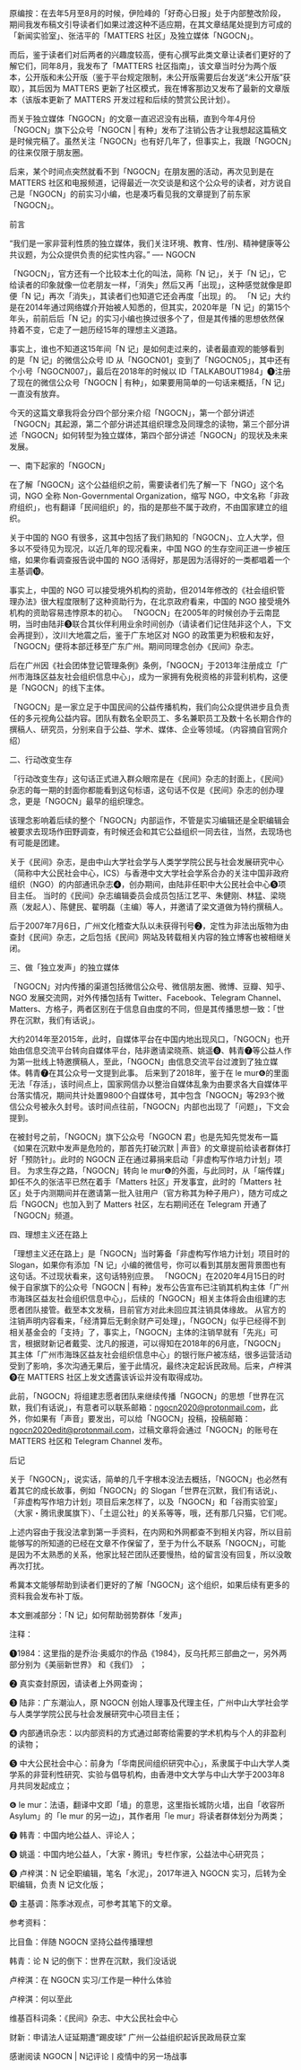 原编按：在去年5月至8月的时候，伊险峰的「好奇心日报」处于内部整改阶段，期间我发布稿文引导读者们如果过渡这种不适应期，在其文章结尾处提到方可成的「新闻实验室」、张洁平的「MATTERS 社区」及独立媒体「NGOCN」。

而后，鉴于读者们对后两者的兴趣度较高，便有心撰写此类文章让读者们更好的了解它们，同年8月，我发布了「MATTERS 社区指南」，该文章当时分为两个版本，公开版和未公开版（鉴于平台规定限制，未公开版需要后台发送“未公开版”获取），其后因为 MATTERS 更新了社区模式，我在博客那边又发布了最新的文章版本（该版本更新了 MATTERS 开发过程和后续的赞赏公民计划）。

而关于独立媒体「NGOCN」的文章一直迟迟没有出稿，直到今年4月份「NGOCN」旗下公众号「NGOCN | 有种」发布了注销公告才让我想起这篇稿文是时候完稿了。虽然关注「NGOCN」也有好几年了，但事实上，我跟「NGOCN」的往来仅限于朋友圈。

后来，某个时间点突然就看不到「NGOCN」在朋友圈的活动，再次见到是在 MATTERS 社区和电报频道，记得最近一次交谈是和这个公众号的读者，对方说自己是「NGOCN」的前实习小编，也是凑巧看见我的文章提到了前东家「NGOCN」。

前言

“我们是一家非营利性质的独立媒体，我们关注环境、教育、性/别、精神健康等公共议题，为公众提供负责的纪实性内容。” &#8212;- NGOCN

「NGOCN」，官方还有一个比较本土化的叫法，简称「N 记」，关于「N 记」，它给读者的印象就像一位老朋友一样，「消失」然后又再「出现」，这种感觉就像是即便「N 记」再次「消失」，其读者们也知道它还会再度「出现」的。 「N 记」大约是在2014年通过网络媒介开始被人知悉的，但其实，2020年是「N 记」的第15个年头，前前后后「N 记」的实习小编也换过很多个了，但是其传播的思想依然保持着不变，它走了一趟历经15年的理想主义道路。

事实上，谁也不知道这15年间「N 记」是如何走过来的，读者最直观的能够看到的是「N 记」的微信公众号 ID 从「NGOCN01」变到了「NGOCN05」，其中还有个小号「NGOCN007」，最后在2018年的时候以 ID「TALKABOUT1984」❶注册了现在的微信公众号「NGOCN | 有种」，如果要用简单的一句话来概括，「N 记」一直没有放弃。

今天的这篇文章我将会分四个部分来介绍「NGOCN」，第一个部分讲述「NGOCN」其起源，第二个部分讲述其组织理念及同理念的读物，第三个部分讲述「NGOCN」如何转型为独立媒体，第四个部分讲述「NGOCN」的现状及未来发展。

一、南下起家的「NGOCN」

在了解「NGOCN」这个公益组织之前，需要读者们先了解一下「NGO」这个名词，NGO 全称 Non-Governmental Organization，缩写 NGO，中文名称「非政府组织」，也有翻译「民间组织」的，指的是那些不属于政府，不由国家建立的组织。

关于中国的 NGO 有很多，这其中包括了我们熟知的「NGOCN」、立人大学，但多以不受待见为现况，以近几年的现况看来，中国 NGO 的生存空间正进一步被压缩，如果你看调查报告说中国的 NGO 活得好，那是因为活得好的一类都唱着一个主基调❿。

事实上，中国的 NGO 可以接受境外机构的资助，但2014年修改的《社会组织管理办法》很大程度限制了这种资助行为，在北京政府看来，中国的 NGO 接受境外机构的资助容易违悖原本的初心。 「NGOCN」在2005年的时候创办于云南昆明，当时由陆非❸联合其伙伴利用业余时间创办（请读者们记住陆非这个人，下文会再提到），汶川大地震之后，鉴于广东地区对 NGO 的政策更为积极和友好，「NGOCN」便将本部迁移至广东广州。期间同理念创办《民间》杂志。

后在广州因《社会团体登记管理条例》条例，「NGOCN」于2013年注册成立「广州市海珠区益友社会组织信息中心」，成为一家拥有免税资格的非营利机构，这便是「NGOCN」的线下主体。

「NGOCN」是一家立足于中国民间的公益传播机构，我们向公众提供进步且负责任的多元视角公益内容。团队有数名全职员工、多名兼职员工及数十名长期合作的撰稿人、研究员，分别来自于公益、学术、媒体、企业等领域。（内容摘自官网介绍）

二、行动改变生存

「行动改变生存」这句话正式进入群众眼帘是在《民间》杂志的封面上，《民间》杂志的每一期的封面你都能看到这句标语，这句话不仅是《民间》杂志的创办理念，更是「NGOCN」最早的组织理念。

该理念影响着后续的整个「NGOCN」内部运作，不管是实习编辑还是全职编辑会被要求去现场作田野调查，有时候还会和其它公益组织一同去往，当然，去现场也有可能是团建。

关于《民间》杂志，是由中山大学社会学与人类学学院公民与社会发展研究中心（简称中大公民社会中心，ICS）与香港中文大学社会学系合办的关注中国非政府组织（NGO）的内部通讯杂志❹，创办期间，由陆非任职中大公民社会中心❺项目主任。 当时的《民间》杂志编辑委员会成员包括江艺平、朱健刚、林猛、梁晓燕（发起人）、陈健民、翟明磊（主编）等人，并邀请了梁文道做为特约撰稿人。

后于2007年7月6日，广州文化稽查大队以未获得刊号❷，定性为非法出版物为由查封《民间》杂志，之后包括《民间》网站及转载相关内容的独立博客也被相继关闭。

三、做「独立发声」的独立媒体

「NGOCN」对内传播的渠道包括微信公众号、微信朋友圈、微博、豆瓣、知乎、NGO 发展交流网，对外传播包括有 Twitter、Facebook、Telegram Channel、Matters、方格子，两者区别在于信息自由度的不同，但是其传播思想一致：「世界在沉默，我们有话说」。

大约2014年至2015年，此时，自媒体平台在中国内地出现风口，「NGOCN」也开始由信息交流平台转向自媒体平台，陆非邀请梁晓燕、姚遥❽、韩青❼等公益人作为第一批线上特邀撰稿人，至此，「NGOCN」由信息交流平台过渡到了独立媒体。韩青❼在其公众号一文提到此事。 后来到了2018年，鉴于在 le mur❻的里面无法「存活」，该时间点上，国家网信办以整治自媒体乱象为由要求各大自媒体平台落实情况，期间共计处置9800个自媒体号，其中包含「NGOCN」等293个微信公众号被永久封号。该时间点往前，「NGOCN」内部也出现了「问题」，下文会提到。

在被封号之前，「NGOCN」旗下公众号「NGOCN 君」也是先知先觉发布一篇《如果在沉默中发声是危险的，那首先打破沉默 | 声音》的文章提前给读者群体打好「预防针」。此时的 NGOCN 正在通过募捐来启动「非虚构写作培力计划」项目。 为求生存之路，「NGOCN」转向 le mur❻的外面，与此同时，从「端传媒」卸任不久的张洁平已然在着手「Matters 社区」开发事宜，此时的「Matters 社区」处于内测期间并在邀请第一批入驻用户（官方称其为种子用户），随方可成之后「NGOCN」也加入到了 Matters 社区，左右期间还在 Telegram 开通了「NGOCN」频道。

四、理想主义还在路上

「理想主义还在路上」是「NGOCN」当时筹备「非虚构写作培力计划」项目时的 Slogan，如果你有添加「N 记」小编的微信号，你可以看到其朋友圈背景图也有这句话。不过现状看来，这句话特别应景。 「NGOCN」在2020年4月15日的时候于自家旗下的公众号「NGOCN | 有种」发布公告宣布已注销其机构主体「广州市海珠区益友社会组织信息中心」，后续的「NGOCN」相关主体将会由组建的志愿者团队接管。截至本文发稿，目前官方对此未回应其注销具体缘故。 从官方的注销声明内容看来，「经清算后无剩余财产可处理」，「NGOCN」似乎已经得不到相关基金会的「支持」了，事实上，「NGOCN」主体的注销早就有「先兆」可言，根据财新记者戴雯、沈凡的报道，可以得知在2018年的6月底，「NGOCN」其主体「广州市海珠区益友社会组织信息中心」的银行账户被冻结，很多运营活动受到了影响，多次沟通无果后，鉴于此情况，最终决定起诉民政局。后来，卢梓淇❾在 MATTERS 社区上发文透露该诉讼并没有取得成功。

此前，「NGOCN」将组建志愿者团队来继续传播「NGOCN」的思想「世界在沉默，我们有话说」，有意者可以联系邮箱：ngocn2020@protonmail.com，此外，你如果有「声音」要发出，可以给「NGOCN」投稿，投稿邮箱：ngocn2020edit@protonmail.com，过稿文章将会通过「NGOCN」的账号在 MATTERS 社区和 Telegram Channel 发布。

后记

关于「NGOCN」，说实话，简单的几千字根本没法去概括，「NGOCN」也必然有着其它的成长故事，例如「NGOCN」的 Slogan「世界在沉默，我们有话说」、「非虚构写作培力计划」项目后来怎样了，以及「NGOCN」和「谷雨实验室」（大家・腾讯隶属旗下）、「土逗公社」的关系等等，哦，还有那几只猫，它们呢。

上述内容由于我没法拿到第一手资料，在内网和外网都查不到相关内容，所以目前能够写的所知道的已经在文章不作保留了，至于为什么不联系「NGOCN」，可能是因为不太熟悉的关系，他家比轻芒团队还要慢热，给的留言没有回复，所以没敢再次打扰。

希冀本文能够帮助到读者们更好的了解「NGOCN」这个组织，如果后续有更多的资料我会发布补丁版。

本文删减部分：「N 记」如何帮助弱势群体「发声」

注释：

❶1984：这里指的是乔治·奥威尔的作品《1984》，反乌托邦三部曲之一，另外两部分别为《美丽新世界》 和《我们》 ；

❷ 真实查封原因，请读者上外网查询；

❸ 陆非：广东潮汕人，原 NGOCN 创始人理事及代理主任，广州中山大学社会学与人类学学院公民与社会发展研究中心项目主任；

❹ 内部通讯杂志：以内部资料的方式通过邮寄给需要的学术机构与个人的非盈利的读物；

❺ 中大公民社会中心：前身为「华南民间组织研究中心」，系隶属于中山大学人类学系的非营利性研究、实验与倡导机构，由香港中文大学与中山大学于2003年8月共同发起成立；

❻ le mur：法语，翻译中文即「墙」的意思，这里指长城防火墙，出自「收容所 Asylum」的「le mur 的另一边」，其作者用「le mur」将读者群体划分为两类；

❼ 韩青：中国内地公益人、评论人；

❽ 姚遥：中国内地公益人，「大家・腾讯」专栏作家，公益法中心研究员；

❾ 卢梓淇：N 记全职编辑，笔名「水泥」，2017年进入 NGOCN 实习，后转为全职编辑，负责 N 记文化版；

❿ 主基调：陈季冰观点，可参考其笔下的文章。

参考资料：

比目鱼：伴随 NGOCN 坚持公益传播理想

韩青：论 N 记的倒下：世界在沉默，我们没话说

卢梓淇：在 NGOCN 实习/工作是一种什么体验

卢梓淇：何以至此

维基百科词条：《民间》杂志、中大公民社会中心

财新：申请法人证延期遭“踢皮球” 广州一公益组织起诉民政局获立案

感谢阅读 NGOCN | N记评论丨疫情中的另一场战事 
